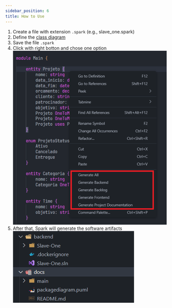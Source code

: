```yaml
---
sidebar_position: 6
title: How to Use
---
```


1. Create a file with extension `.spark` (e.g., slave_one.spark)
2. Define the [class diagram](4_lang.md)
3. Save the file `.spark`
4. Click with right botton and chose one option
![Menu com opções de geração ao clicar com botão direito](./img/right-click.png)
5. After that, Spark will generate the software artifacts
![Exemplo de hierarquia de pastas gerada](./img/folders.png)